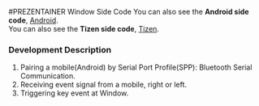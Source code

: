 ﻿#PREZENTAINER Window Side Code
You can also see the **Android side code**, [Android](https://github.com/quki/PREZENTAINER/tree/master/Android).  
You can also see the **Tizen side code**, [Tizen](https://github.com/quki/PREZENTAINER/tree/master/Tizen-S2).
### Development Description
1. Pairing a mobile(Android) by Serial Port Profile(SPP): Bluetooth Serial Communication. 
2. Receiving event signal from a mobile, right or left.
3. Triggering key event at Window.

